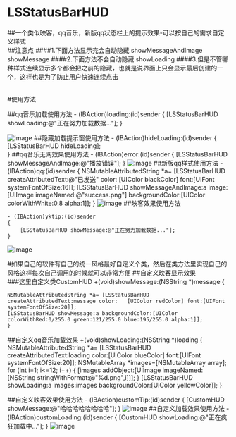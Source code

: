 # LSStatusBarHUD
##一个类似映客，qq音乐，新版qq状态栏上的提示效果-可以按自己的需求自定义样式
 <br/>
##注意点
####1.下面方法显示完会自动隐藏
    showMessageAndImage
    showMessage
####2.下面方法不会自动隐藏
    showLoading
####3.但是不管哪种样式连续显示多个都会把之前的隐藏，也就是说界面上只会显示最后创建的一个，这样也是为了防止用户快速连续点击
 <br/>
 <br/>   

#使用方法

##qq音乐加载使用方法
	- (IBAction)loading:(id)sender {
    [LSStatusBarHUD showLoading:@"正在努力加载数据..."];
    }

![image](https://github.com/lsmakethebest/LSStatusBarHUD/blob/master/images/loading.PNG)
##隐藏加载提示窗使用方法
	- (IBAction)hideLoading:(id)sender 
	{
    	[LSStatusBarHUD hideLoading];    
	}
##qq音乐无网效果使用方法
	- (IBAction)error:(id)sender 
	{
     [LSStatusBarHUD showMessageAndImage:@"播放错误"];
	}
![image](https://github.com/lsmakethebest/LSStatusBarHUD/blob/master/images/error.PNG)
##新版qq样式使用方法
	- (IBAction)qq:(id)sender {
	    NSMutableAttributedString *a= [LSStatusBarHUD createAttributedText:@"已发送" color:		[UIColor blackColor] font:[UIFont systemFontOfSize:16]];
	    [LSStatusBarHUD showMessageAndImage:a image:[UIImage imageNamed:@"success.png"] 		backgroundColor:[UIColor colorWithWhite:0.8 alpha:1]];
	}
![image](https://github.com/lsmakethebest/LSStatusBarHUD/blob/master/images/qq.PNG)	
##映客效果使用方法

	- (IBAction)yktip:(id)sender
    {
    	[LSStatusBarHUD showMessage:@"正在努力加载数据..."];
    }
![image](https://github.com/lsmakethebest/LSStatusBarHUD/blob/master/images/inlike.PNG)
    

	

	
#如果自己的软件有自己的统一风格最好自定义个类，然后在类方法里实现自己的风格这样每次自己调用的时候就可以非常方便
##自定义映客显示效果	 
###这里自定义类CustomHUD 
	+(void)showMessage:(NSString *)message
	{
    
    NSMutableAttributedString *a= [LSStatusBarHUD createAttributedText:message color:	[UIColor redColor] font:[UIFont systemFontOfSize:20]];    
    [LSStatusBarHUD showMessage:a backgroundColor:[UIColor colorWithRed:0/255.0 green:121/255.0 blue:195/255.0 alpha:1]];
	}
##自定义qq音乐加载效果
	+(void)showLoading:(NSString *)loading
	{
    	NSMutableAttributedString *a= [LSStatusBarHUD createAttributedText:loading color:[UIColor blueColor] font:[UIFont systemFontOfSize:20]];
    NSMutableArray *images=[NSMutableArray array];
    	for (int i=1; i<=12; i++) 
    	{
      	  [images addObject:[UIImage imageNamed:[NSString stringWithFormat:@"%d.png",i]]];
      	  	 }
    	[LSStatusBarHUD showLoading:a images:images backgroundColor:[UIColor yellowColor]];
	}

##自定义映客效果使用方法
	- (IBAction)customTip:(id)sender {
    	[CustomHUD showMessage:@"哈哈哈哈哈哈哈哈"];
	}
![image](https://github.com/lsmakethebest/LSStatusBarHUD/blob/master/images/customInlike.PNG)
##自定义加载效果使用方法
	- (IBAction)customLoading:(id)sender {
       [CustomHUD showLoading:@"正在疯狂加载中..."];
	}
![image](https://github.com/lsmakethebest/LSStatusBarHUD/blob/master/images/customLoading.PNG)

